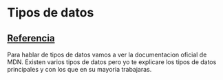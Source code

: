 # Tipos de datos

## [Referencia](https://developer.mozilla.org/en-US/docs/Web/JavaScript/Data_structures)

Para hablar de tipos de datos vamos a ver la documentacion oficial de MDN. Existen varios tipos de datos pero yo te explicare los tipos de datos principales y con los que en su mayoria trabajaras.

